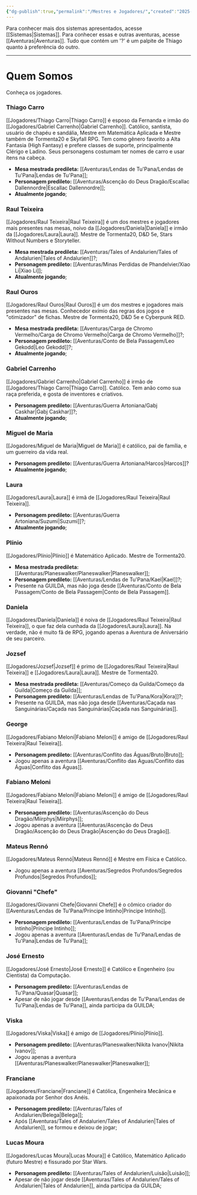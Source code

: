 ```yaml
---
{"dg-publish":true,"permalink":"/Mestres e Jogadores/","created":"2025-10-14T12:03:39.305-03:00"}
---
```


Para conhecer mais dos sistemas apresentados, acesse [[Sistemas\|Sistemas]].
Para conhecer essas e outras aventuras, acesse [[Aventuras\|Aventuras]].
Tudo que contém um '?' é um palpite de Thiago quanto à preferência do outro.

---
# Quem Somos
Conheça os jogadores.
### Thiago Carro
[[Jogadores/Thiago Carro\|Thiago Carro]] é esposo da Fernanda e irmão do [[Jogadores/Gabriel Carrenho\|Gabriel Carrenho]].
Católico, santista, usuário de chapéu e sandália, Mestre em Matemática Aplicada e Mestre também de Tormenta20 e Skyfall RPG.
Tem como gênero favorito a Alta Fantasia (High Fantasy) e prefere classes de suporte, principalmente Clérigo e Ladino.
Seus personagens costumam ter nomes de carro e usar itens na cabeça.
- **Mesa mestrada predileta:** [[Aventuras/Lendas de Tu'Pana/Lendas de Tu'Pana\|Lendas de Tu'Pana]];
- **Personagem predileto:** [[Aventuras/Ascenção do Deus Dragão/Escallac Dallennordre\|Escallac Dallennordre]];
- **Atualmente jogando**;
### Raul Teixeira
[[Jogadores/Raul Teixeira\|Raul Teixeira]] é um dos mestres e jogadores mais presentes nas mesas, noivo da [[Jogadores/Daniela\|Daniela]] e irmão da [[Jogadores/Laura\|Laura]].
Mestre de Tormenta20, D&D 5e, Stars Without Numbers e Storyteller.
- **Mesa mestrada predileta:** [[Aventuras/Tales of Andalurien/Tales of Andalurien\|Tales of Andalurien]]?;
- **Personagem predileto:** [[Aventuras/Minas Perdidas de Phandelvier/Xiao Li\|Xiao Li]];
- **Atualmente jogando**;
### Raul Ouros 
[[Jogadores/Raul Ouros\|Raul Ouros]] é um dos mestres e jogadores mais presentes nas mesas.
Conhecedor exímio das regras dos jogos e "otimizador" de fichas.
Mestre de Tormenta20, D&D 5e e Cyberpunk RED.
- **Mesa mestrada predileta:** [[Aventuras/Carga de Chromo Vermelho/Carga de Chromo Vermelho\|Carga de Chromo Vermelho]]?;
- **Personagem predileto:** [[Aventuras/Conto de Bela Passagem/Leo Gekodd\|Leo Gekodd]]?;
- **Atualmente jogando**;
### Gabriel Carrenho
[[Jogadores/Gabriel Carrenho\|Gabriel Carrenho]] é irmão de [[Jogadores/Thiago Carro\|Thiago Carro]]. Católico.
Tem anão como sua raça preferida, e gosta de inventores e criativos.
- **Personagem predileto:** [[Aventuras/Guerra Artoniana/Gabj Caskhar\|Gabj Caskhar]]?;
- **Atualmente jogando**;
### Miguel de Maria
[[Jogadores/Miguel de Maria\|Miguel de Maria]] é católico, pai de família, e um guerreiro da vida real.
- **Personagem predileto:** [[Aventuras/Guerra Artoniana/Harcos\|Harcos]]?
- **Atualmente jogando**;
### Laura
[[Jogadores/Laura\|Laura]] é irmã de [[Jogadores/Raul Teixeira\|Raul Teixeira]].
- **Personagem predileto:** [[Aventuras/Guerra Artoniana/Suzumi\|Suzumi]]?;
- **Atualmente jogando**;
### Plínio
[[Jogadores/Plínio\|Plínio]] é Matemático Aplicado.
Mestre de Tormenta20.
- **Mesa mestrada predileta:** [[Aventuras/Planeswalker/Planeswalker\|Planeswalker]];
- **Personagem predileto:** [[Aventuras/Lendas de Tu'Pana/Kael\|Kael]]?;
- Presente na GUILDA, mas não joga desde [[Aventuras/Conto de Bela Passagem/Conto de Bela Passagem\|Conto de Bela Passagem]].
### Daniela
[[Jogadores/Daniela\|Daniela]] é noiva de [[Jogadores/Raul Teixeira\|Raul Teixeira]], o que faz dela cunhada da [[Jogadores/Laura\|Laura]].
Na verdade, não é muito fã de RPG, jogando apenas a Aventura de Aniversário de seu parceiro.
### Jozsef
[[Jogadores/Jozsef\|Jozsef]] é primo de [[Jogadores/Raul Teixeira\|Raul Teixeira]] e [[Jogadores/Laura\|Laura]].
Mestre de Tormenta20.
- **Mesa mestrada predileta:** [[Aventuras/Começo da Guilda/Começo da Guilda\|Começo da Guilda]];
- **Personagem predileto:** [[Aventuras/Lendas de Tu'Pana/Kora\|Kora]]?;
- Presente na GUILDA, mas não joga desde [[Aventuras/Caçada nas Sanguinárias/Caçada nas Sanguinárias\|Caçada nas Sanguinárias]].
### George
[[Jogadores/Fabiano Meloni\|Fabiano Meloni]] é amigo de [[Jogadores/Raul Teixeira\|Raul Teixeira]].
- **Personagem predileto:** [[Aventuras/Conflito das Águas/Bruto\|Bruto]];
- Jogou apenas a aventura [[Aventuras/Conflito das Águas/Conflito das Águas\|Conflito das Águas]].
### Fabiano Meloni
[[Jogadores/Fabiano Meloni\|Fabiano Meloni]] é amigo de [[Jogadores/Raul Teixeira\|Raul Teixeira]].
- **Personagem predileto:** [[Aventuras/Ascenção do Deus Dragão/Miirphys\|Miirphys]];
- Jogou apenas a aventura [[Aventuras/Ascenção do Deus Dragão/Ascenção do Deus Dragão\|Ascenção do Deus Dragão]].
### Mateus Rennó
[[Jogadores/Mateus Rennó\|Mateus Rennó]] é Mestre em Física e Católico.
- Jogou apenas a aventura [[Aventuras/Segredos Profundos/Segredos Profundos\|Segredos Profundos]];
### Giovanni "Chefe"
[[Jogadores/Giovanni Chefe\|Giovanni Chefe]] é o cômico criador do [[Aventuras/Lendas de Tu'Pana/Príncipe Intinho\|Príncipe Intinho]].
- **Personagem predileto:** [[Aventuras/Lendas de Tu'Pana/Príncipe Intinho\|Príncipe Intinho]];
- Jogou apenas a aventura [[Aventuras/Lendas de Tu'Pana/Lendas de Tu'Pana\|Lendas de Tu'Pana]];
### José Ernesto
[[Jogadores/José Ernesto\|José Ernesto]] é Católico e Engenheiro (ou Cientista) da Computação.
- **Personagem predileto:** [[Aventuras/Lendas de Tu'Pana/Quasar\|Quasar]];
- Apesar de não jogar desde [[Aventuras/Lendas de Tu'Pana/Lendas de Tu'Pana\|Lendas de Tu'Pana]], ainda participa da GUILDA;
### Viska
[[Jogadores/Viska\|Viska]] é amigo de [[Jogadores/Plínio\|Plínio]].
- **Personagem predileto:** [[Aventuras/Planeswalker/Nikita Ivanov\|Nikita Ivanov]];
- Jogou apenas a aventura [[Aventuras/Planeswalker/Planeswalker\|Planeswalker]];
### Franciane
[[Jogadores/Franciane\|Franciane]] é Católica, Engenheira Mecânica e apaixonada por Senhor dos Anéis. 
- **Personagem predileto:** [[Aventuras/Tales of Andalurien/Belega\|Belega]];
- Após [[Aventuras/Tales of Andalurien/Tales of Andalurien\|Tales of Andalurien]], se formou e deixou de jogar;
### Lucas Moura
[[Jogadores/Lucas Moura\|Lucas Moura]] é Católico, Matemático Aplicado (futuro Mestre) e fissurado por Star Wars.
- **Personagem predileto:** [[Aventuras/Tales of Andalurien/Luisão\|Luisão]];
- Apesar de não jogar desde [[Aventuras/Tales of Andalurien/Tales of Andalurien\|Tales of Andalurien]], ainda participa da GUILDA;